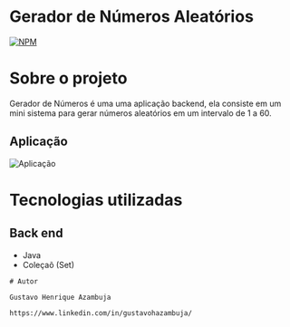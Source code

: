 # Gerador de Números Aleatórios
[![NPM](https://img.shields.io/npm/l/react)](https://github.com/devsuperior/sds1-wmazoni/blob/master/LICENSE) 

# Sobre o projeto

Gerador de Números é uma  uma aplicação  backend, ela consiste em um mini sistema para gerar números aleatórios em um intervalo de 1 a 60.

## Aplicação
![Aplicação](https://github.com/gustavoHazambuja/Images/blob/main/GeradorNumeros/Aplicacao.png)

# Tecnologias utilizadas
## Back end
- Java
- Coleçaõ (Set)

```
# Autor

Gustavo Henrique Azambuja

https://www.linkedin.com/in/gustavohazambuja/

